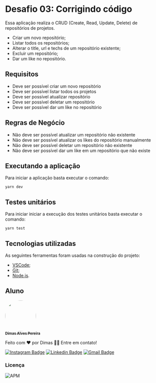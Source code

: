 # Desafio 03: Corrigindo código


Essa aplicação realiza o CRUD (Create, Read, Update, Delete) de repositórios de projetos. 

- Criar um novo repositório;
- Listar todos os repositórios;
- Alterar o title, url e techs de um repositório existente;
- Excluir um repositório;
- Dar um like no repositório.

## Requisitos
 -  Deve ser possível criar um novo repositório
 -  Deve ser possível listar todos os projetos
 -  Deve ser possível atualizar repositório
 -  Deve ser possível deletar um repositório
 -  Deve ser possível dar um like no repositório

## Regras de Negócio
 -  Não deve ser possível atualizar um repositório não existente
 -  Não deve ser possível atualizar os likes do repositório manualmente
 -  Não deve ser possível deletar um repositório não existente
 -  Não deve ser possível dar um like em  um repositório que não existe
 
## Executando a aplicação
Para iniciar a aplicação basta executar o comando:

```yarn dev```

## Testes unitários
Para iniciar iniciar a execução dos testes unitários basta executar o comando:

```yarn test```

## Tecnologias utilizadas 

As seguintes ferramentas foram usadas na construção do projeto:

- [VSCode](https://code.visualstudio.com/);
- [Git](https://git-scm.com);
- [Node.js](https://nodejs.org/en/).

## Aluno 

<a href="https://github.com/dimasdevspro">
 <img style="border-radius: 50%;" src="https://avatars1.githubusercontent.com/u/53888623?s=460&u=3c88fc42c7a0dc90293f9480a4288bf2f6a09396&v=4" width="100px;" alt=""/>
 <br />
 <sub><b>Dimas Alves Pereira</b></sub></a> <a href="https://github.com/dimasdevspro" title="Github"></a>


Feito com ❤️ por Dimas 👋🏽 Entre em contato!

[![Instagram Badge](https://img.shields.io/badge/-@dimasdevspro-f09433?style=flat-square&labelColor=f09433&logo=instagram&logoColor=white&link=https://www.instagram.com/dimasdevspro/)](https://www.instagram.com/dimasdevspro/) [![Linkedin Badge](https://img.shields.io/badge/-Dimas-blue?style=flat-square&logo=Linkedin&logoColor=white&link=https://www.linkedin.com/in/dimas_apereira/)](https://www.linkedin.com/in/dimas-apereira/) 
[![Gmail Badge](https://img.shields.io/badge/-dimasdevspro@gmail.com-c14438?style=flat-square&logo=Gmail&logoColor=white&link=mailto:dimasdevspro@gmail.com)](mailto:dimasdevspro@gmail.com)


### Licença 

<img alt="APM" src="https://img.shields.io/apm/l/vim-mode">